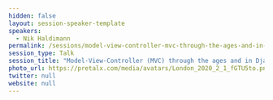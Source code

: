 ```yaml
---
hidden: false
layout: session-speaker-template
speakers: 
  - Nik Haldimann
permalink: /sessions/model-view-controller-mvc-through-the-ages-and-in-django/
session_type: Talk
session_title: "Model-View-Controller (MVC) through the ages and in Django"
photo_url: https://pretalx.com/media/avatars/London_2020_2_1_fGTU5to.png
twitter: null
website: null
---
```


